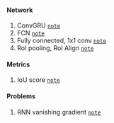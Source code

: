 #### Network 

1. ConvGRU	[`note`](./ConvGRU/ConvGRU.md)
2. FCN [`note`](./FCN/FCN.md)
3. Fully connected, 1x1 conv [`note`](https://github.com/jjjjchen/Notes/tree/master/Other%20Notes/fully%20connected%2C%201x1%20conv)
4. RoI pooling, RoI Align [`note`]()

#### Metrics

1. IoU score [`note`](<https://github.com/jjjjchen/Notes/tree/master/Others/IoU>)

#### Problems

1. RNN vanishing gradient  [`note`](https://github.com/jjjjchen/Notes/tree/master/Others/RNN%20vanishing%20gradient)